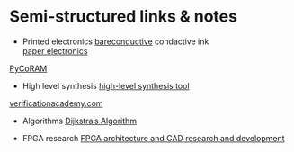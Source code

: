 # Semi-structured links & notes
- Printed electronics
[bareconductive](http://www.bareconductive.com/) condactive ink  
[paper electronics](http://www.instructables.com/id/Paper-Electronics-Conductive-Paints-Inks-and-Mo/)  

[PyCoRAM](http://shtaxxx.github.io/PyCoRAM/)

- High level synthesis
[high-level synthesis tool](http://www.nkavvadias.com/hercules/)

[verificationacademy.com](https://verificationacademy.com/)

- Algorithms
[Dijkstra’s Algorithm](http://www.gamedev.net/page/resources/_/technical/artificial-intelligence/dijkstras-algorithm-shortest-path-r3872)

- FPGA research
[FPGA architecture and CAD research and development](http://code.google.com/p/vtr-verilog-to-routing/)
